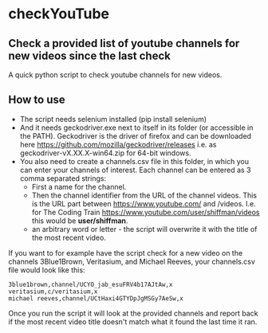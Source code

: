 # checkYouTube

## Check a provided list of youtube channels for new videos since the last check

A quick python script to check youtube channels for new videos.

## How to use

* The script needs selenium installed (pip install selenium)
* And it needs geckodriver.exe next to itself in its folder (or accessible in the PATH). Geckodriver is the driver of firefox and can be downloaded here https://github.com/mozilla/geckodriver/releases i.e. as geckodriver-vX.XX.X-win64.zip for 64-bit windows.
* You also need to create a channels.csv file in this folder, in which you can enter your channels of interest. Each channel can be entered as 3 comma separated strings:
  * First a name for the channel.
  * Then the channel identifier from the URL of the channel videos. This is the URL part between https://www.youtube.com/ and /videos. I.e. for The Coding Train https://www.youtube.com/user/shiffman/videos this would be **user/shiffman**.
  * an arbitrary word or letter - the script will overwrite it with the title of the most recent video.

If you want to for example have the script check for a new video on the channels 3Blue1Brown, Veritasium, and Michael Reeves, your channels.csv file would look like this:

```
3blue1brown,channel/UCYO_jab_esuFRV4b17AJtAw,x
veritasium,c/veritasium,x
michael reeves,channel/UCtHaxi4GTYDpJgMSGy7AeSw,x
```

Once you run the script it will look at the provided channels and report back if the most recent video title doesn't match what it found the last time it ran.